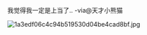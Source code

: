 

我觉得我一定是上当了.. -via@天才小熊猫

![1a3edf06c4c94b519530d04be4cad8bf.jpg](https://wxlzmt.github.io/cdn1/ext/qw/groups/40011/1a3edf06c4c94b519530d04be4cad8bf.jpg)

